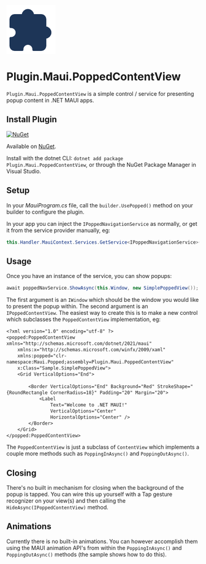 <!-- 
Everything in here is of course optional. If you want to add/remove something, absolutely do so as you see fit.
This example README has some dummy APIs you'll need to replace and only acts as a placeholder for some inspiration that you can fill in with your own functionalities.
-->
![](nuget.png)
# Plugin.Maui.PoppedContentView

`Plugin.Maui.PoppedContentView` is a simple control / service for presenting popup content in .NET MAUI apps.

## Install Plugin

[![NuGet](https://img.shields.io/nuget/v/Plugin.Maui.PoppedContentView.svg?label=NuGet)](https://www.nuget.org/packages/Plugin.Maui.PoppedContentView/)

Available on [NuGet](http://www.nuget.org/packages/Plugin.Maui.PoppedContentView).

Install with the dotnet CLI: `dotnet add package Plugin.Maui.PoppedContentView`, or through the NuGet Package Manager in Visual Studio.

## Setup

In your _MauiProgram.cs_ file, call the `builder.UsePopped()` method on your builder to configure the plugin.

In your app you can inject the `IPoppedNavigationService` as normally, or get it from the service provider manually, eg:

```csharp
this.Handler.MauiContext.Services.GetService<IPoppedNavigationService>();
```

## Usage

Once you have an instance of the service, you can show popups:

```csharp
await poppedNavService.ShowAsync(this.Window, new SimplePoppedView());
```

The first argument is an `IWindow` which should be the window you would like to present the popup within.  The second argument is an `IPoppedContentView`.  The easiest way to create this is to make a new control which subclasses the `PoppedContentView` implementation, eg:

```xaml
<?xml version="1.0" encoding="utf-8" ?>
<popped:PoppedContentView xmlns="http://schemas.microsoft.com/dotnet/2021/maui"
    xmlns:x="http://schemas.microsoft.com/winfx/2009/xaml"
    xmlns:popped="clr-namespace:Maui.Popped;assembly=Plugin.Maui.PoppedContentView"
    x:Class="Sample.SimplePoppedView">
    <Grid VerticalOptions="End">

        <Border VerticalOptions="End" Background="Red" StrokeShape="{RoundRectangle CornerRadius=18}" Padding="20" Margin="20">
            <Label 
                Text="Welcome to .NET MAUI!"
                VerticalOptions="Center" 
                HorizontalOptions="Center" />
        </Border>
    </Grid>
</popped:PoppedContentView>
```

The `PoppedContentView` is just a subclass of `ContentView` which implements a couple more methods such as `PoppingInAsync()` and `PoppingOutAsync()`.

## Closing 

There's no built in mechanism for closing when the background of the popup is tapped.  You can wire this up yourself with a Tap gesture recognizer on your view(s) and then calling the `HideAsync(IPoppedContentView)` method.

## Animations

Currently there is no built-in animations.  You can however accomplish them using the MAUI animation API's from within the `PoppingInAsync()` and `PoppingOutAsync()` methods (the sample shows how to do this).


